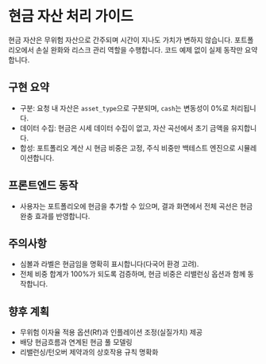 # 현금 자산 처리 가이드

현금 자산은 무위험 자산으로 간주되며 시간이 지나도 가치가 변하지 않습니다. 포트폴리오에서 손실 완화와 리스크 관리 역할을 수행합니다. 코드 예제 없이 실제 동작만 요약합니다.

## 구현 요약
- 구분: 요청 내 자산은 `asset_type`으로 구분되며, `cash`는 변동성이 0%로 처리됩니다.
- 데이터 수집: 현금은 시세 데이터 수집이 없고, 자산 곡선에서 초기 금액을 유지합니다.
- 합성: 포트폴리오 계산 시 현금 비중은 고정, 주식 비중만 백테스트 엔진으로 시뮬레이션합니다.

## 프론트엔드 동작
- 사용자는 포트폴리오에 현금을 추가할 수 있으며, 결과 화면에서 전체 곡선은 현금 완충 효과를 반영합니다.

## 주의사항
- 심볼과 라벨은 현금임을 명확히 표시합니다(다국어 환경 고려).
- 전체 비중 합계가 100%가 되도록 검증하며, 현금 비중은 리밸런싱 옵션과 함께 동작합니다.

## 향후 계획
- 무위험 이자율 적용 옵션(Rf)과 인플레이션 조정(실질가치) 제공
- 배당 현금흐름과 연계된 현금 풀 모델링
- 리밸런싱/턴오버 제약과의 상호작용 규칙 명확화
